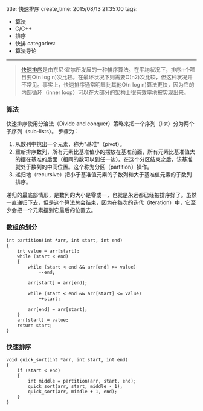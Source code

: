 title: 快速排序
create_time: 2015/08/13 21:35:00
tags:
- 算法
- C/C++
- 排序
- 快排
categories:
- 算法导论

---
>[快速排序](https://zh.wikipedia.org/wiki/%E5%BF%AB%E9%80%9F%E6%8E%92%E5%BA%8F)是由东尼·霍尔所发展的一种排序算法。在平均状况下，排序n个项目要Ο(n log n)次比较。在最坏状况下则需要Ο(n2)次比较，但这种状况并不常见。事实上，快速排序通常明显比其他Ο(n log n)算法更快，因为它的内部循环（inner loop）可以在大部分的架构上很有效率地被实现出来。

### 算法
快速排序使用分治法（Divide and conquer）策略来把一个序列（list）分为两个子序列（sub-lists）。
步骤为：

1. 从数列中挑出一个元素，称为"基准"（pivot）。
2. 重新排序数列，所有元素比基准值小的摆放在基准前面，所有元素比基准值大的摆在基准的后面（相同的数可以到任一边）。在这个分区结束之后，该基准就处于数列的中间位置。这个称为分区（partition）操作。
3. 递归地（recursive）把小于基准值元素的子数列和大于基准值元素的子数列排序。

递归的最底部情形，是数列的大小是零或一，也就是永远都已经被排序好了。虽然一直递归下去，但是这个算法总会结束，因为在每次的迭代（iteration）中，它至少会把一个元素摆到它最后的位置去。

### 数组的划分
	int partition(int *arr, int start, int end)
	{
	    int value = arr[start];
	    while (start < end)
	    {
	        while (start < end && arr[end] >= value)
	            --end;

	        arr[start] = arr[end];

	        while (start < end && arr[start] <= value)
	            ++start;

	        arr[end] = arr[start];
	    }
	    arr[start] = value;
	    return start;
	}

### 快速排序
	void quick_sort(int *arr, int start, int end)
	{
	    if (start < end)
	    {
	        int middle = partition(arr, start, end);
	        quick_sort(arr, start, middle - 1);
	        quick_sort(arr, middle + 1, end);
	    }
	}
